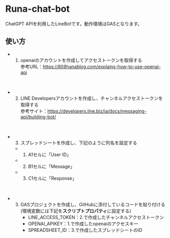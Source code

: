 # Runa-chat-bot
ChatGPT APIを利用したLineBotです。動作環境はGASとなります。


## 使い方

- 1. openaiのアカウントを作成してアクセストークンを取得する  
     参考URL：https://808hanablog.com/explains-how-to-use-openai-api

<br>

- 2. LINE Developersアカウントを作成し、チャンネルアクセストークンを取得する  
     参考サイト：https://developers.line.biz/ja/docs/messaging-api/building-bot/  

<br>

- 3. スプレッドシートを作成し、下記のように列名を設定する
    - 1. A1セルに「User ID」
    - 2. B1セルに「Message」
    - 3. C1セルに「Response」  
<br>

- 3. GASプロジェクトを作成し、GitHubに添付しているコードを貼り付ける  
     (環境変数には下記を**スクリプトプロパティ**に設定する)
     - LINE_ACCESS_TOKEN：2.で作成したチャンネルアクセストークン
     - OPENAI_APIKEY：1.で作成したopenaiのアクセスキー
     - SPREADSHEET_ID：3.で作成したスプレッドシートのID
